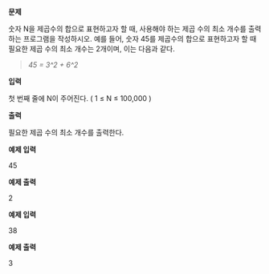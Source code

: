 **문제**

숫자 N을 제곱수의 합으로 표현하고자 할 때, 사용해야 하는 제곱 수의 최소 개수를 출력하는 프로그램을 작성하시오. 예를 들어, 숫자 45를 제곱수의 합으로 표현하고자 할 때 필요한 제곱 수의 최소 개수는 2개이며, 이는 다음과 같다.

> *45 = 3^2 + 6^2*

 

**입력**

첫 번째 줄에 N이 주어진다. ( 1 ≤ N ≤ 100,000 )  

**출력**

필요한 제곱 수의 최소 개수를 출력한다.

 

**예제 입력**

45

**예제 출력**

2

 

**예제 입력**

38

**예제 출력**

3